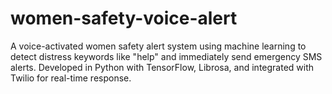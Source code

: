 # women-safety-voice-alert
A voice-activated women safety alert system using machine learning to detect distress keywords like "help" and immediately send emergency SMS alerts. Developed in Python with TensorFlow, Librosa, and integrated with Twilio for real-time response.

